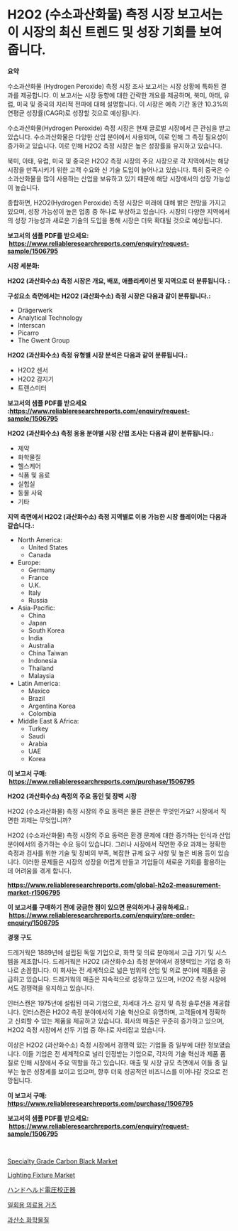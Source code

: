 <p><h1>H2O2 (수소과산화물) 측정 시장 보고서는 이 시장의 최신 트렌드 및 성장 기회를 보여줍니다.</h1></p><p><strong>요약</strong></p>
<p><p>수소과산화물 (Hydrogen Peroxide) 측정 시장 조사 보고서는 시장 상황에 특화된 결과를 제공합니다. 이 보고서는 시장 동향에 대한 간략한 개요를 제공하며, 북미, 아태, 유럽, 미국 및 중국의 지리적 전파에 대해 설명합니다. 이 시장은 예측 기간 동안 10.3%의 연평균 성장률(CAGR)로 성장할 것으로 예상됩니다.</p><p>수소과산화물(Hydrogen Peroxide) 측정 시장은 현재 글로벌 시장에서 큰 관심을 받고 있습니다. 수소과산화물은 다양한 산업 분야에서 사용되며, 이로 인해 그 측정 필요성이 증가하고 있습니다. 이로 인해 H2O2 측정 시장은 높은 성장률을 유지하고 있습니다.</p><p>북미, 아태, 유럽, 미국 및 중국은 H2O2 측정 시장의 주요 시장으로 각 지역에서는 해당 시장을 만족시키기 위한 고객 수요와 신 기술 도입이 늘어나고 있습니다. 특히 중국은 수소과산화물을 많이 사용하는 산업을 보유하고 있기 때문에 해당 시장에서의 성장 가능성이 높습니다.</p><p>종합하면, H2O2(Hydrogen Peroxide) 측정 시장은 미래에 대해 밝은 전망을 가지고 있으며, 성장 가능성이 높은 업종 중 하나로 부상하고 있습니다. 시장의 다양한 지역에서의 성장 가능성과 새로운 기술의 도입을 통해 시장은 더욱 확대될 것으로 예상됩니다.</p></p>
<p><strong>보고서의 샘플 PDF를 받으세요: &nbsp;<a href="https://www.reliableresearchreports.com/enquiry/request-sample/1506795">https://www.reliableresearchreports.com/enquiry/request-sample/1506795</a></strong></p>
<p><strong>시장 세분화:</strong></p>
<p><strong> H2O2 (과산화수소) 측정 시장은 개요, 배포, 애플리케이션 및 지역으로 더 분류됩니다. :</strong></p>
<p><strong>구성요소 측면에서는 H2O2 (과산화수소) 측정 시장은 다음과 같이 분류됩니다.:</strong></p>
<p><ul><li>Drägerwerk</li><li>Analytical Technology</li><li>Interscan</li><li>Picarro</li><li>The Gwent Group</li></ul></p>
<p><strong> H2O2 (과산화수소) 측정 유형별 시장 분석은 다음과 같이 분류됩니다.:</strong></p>
<p><ul><li>H2O2 센서</li><li>H2O2 감지기</li><li>트랜스미터</li></ul></p>
<p><strong>보고서의 샘플 PDF를 받으세요 :<a href="https://www.reliableresearchreports.com/enquiry/request-sample/1506795">https://www.reliableresearchreports.com/enquiry/request-sample/1506795</a></strong></p>
<p><strong> H2O2 (과산화수소) 측정 응용 분야별 시장 산업 조사는 다음과 같이 분류됩니다.:</strong></p>
<p><ul><li>제약</li><li>화학물질</li><li>헬스케어</li><li>식품 및 음료</li><li>실험실</li><li>동물 사육</li><li>기타</li></ul></p>
<p><strong>지역 측면에서 H2O2 (과산화수소) 측정 지역별로 이용 가능한 시장 플레이어는 다음과 같습니다.:</strong></p>
<p><ul>
    <li>
        North America:
        <ul>
            <li>United States</li>
            <li>Canada</li>
        </ul>
    </li>
    <li>
        Europe:
        <ul>
            <li>Germany</li>
            <li>France</li>
            <li>U.K.</li>
            <li>Italy</li>
            <li>Russia</li>
        </ul>
    </li>
    <li>
        Asia-Pacific:
        <ul>
            <li>China</li>
            <li>Japan</li>
            <li>South Korea</li>
            <li>India</li>
            <li>Australia</li>
            <li>China Taiwan</li>
            <li>Indonesia</li>
            <li>Thailand</li>
            <li>Malaysia</li>
        </ul>
    </li>
    <li>
        Latin America:
        <ul>
            <li>Mexico</li>
            <li>Brazil</li>
            <li>Argentina Korea</li>
            <li>Colombia</li>
        </ul>
    </li>
    <li>
        Middle East & Africa:
        <ul>
            <li>Turkey</li>
            <li>Saudi</li>
            <li>Arabia</li>
            <li>UAE</li>
            <li>Korea</li>
        </ul>
    </li>
    </ul></p>
<p><strong>이 보고서 구매: &nbsp;<a href="https://www.reliableresearchreports.com/purchase/1506795">https://www.reliableresearchreports.com/purchase/1506795</a></strong></p>
<p><strong>H2O2 (과산화수소) 측정의 주요 동인 및 장벽 시장</strong></p>
<p><p>H2O2 (수소과산화물) 측정 시장의 주요 동력은 물론 관문은 무엇인가요? 시장에서 직면한 과제는 무엇입니까?</p><p>H2O2 (수소과산화물) 측정 시장의 주요 동력은 환경 문제에 대한 증가하는 인식과 산업 분야에서의 증가하는 수요 등이 있습니다. 그러나 시장에서 직면한 주요 과제는 정확한 측정과 검사를 위한 기술 및 장비의 부족, 복잡한 규제 요구 사항 및 높은 비용 등이 있습니다. 이러한 문제들은 시장의 성장을 어렵게 만들고 기업들이 새로운 기회를 활용하는데 어려움을 겪게 합니다.</p></p>
<p><strong><a href="https://www.reliableresearchreports.com/global-h2o2-measurement-market-r1506795">https://www.reliableresearchreports.com/global-h2o2-measurement-market-r1506795</a></strong></p>
<p><strong>이 보고서를 구매하기 전에 궁금한 점이 있으면 문의하거나 공유하세요.: &nbsp;<a href="https://www.reliableresearchreports.com/enquiry/pre-order-enquiry/1506795">https://www.reliableresearchreports.com/enquiry/pre-order-enquiry/1506795</a></strong></p>
<p><strong>경쟁 구도</strong></p>
<p><p>드레거웍은 1889년에 설립된 독일 기업으로, 화학 및 의료 분야에서 고급 기기 및 시스템을 제조합니다. 드레거웍은 H2O2 (과산화수소) 측정 분야에서 경쟁력있는 기업 중 하나로 손꼽힙니다. 이 회사는 전 세계적으로 넓은 범위의 산업 및 의료 분야에 제품을 공급하고 있습니다. 드레거웍의 매출은 지속적으로 성장하고 있으며, H2O2 측정 시장에서도 경쟁력을 유지하고 있습니다.</p><p>인터스캔은 1975년에 설립된 미국 기업으로, 차세대 가스 감지 및 측정 솔루션을 제공합니다. 인터스캔은 H2O2 측정 분야에서의 기술 혁신으로 유명하며, 고객들에게 정확하고 신뢰할 수 있는 제품을 제공하고 있습니다. 회사의 매출은 꾸준히 증가하고 있으며, H2O2 측정 시장에서 선두 기업 중 하나로 자리잡고 있습니다.</p><p>이상은 H2O2 (과산화수소) 측정 시장에서 경쟁력 있는 기업들 중 일부에 대한 정보였습니다. 이들 기업은 전 세계적으로 널리 인정받는 기업으로, 각자의 기술 혁신과 제품 품질로 인해 시장에서 주요 역할을 하고 있습니다. 매출 및 시장 규모 측면에서 이들 중 일부는 높은 성장세를 보이고 있으며, 향후 더욱 성공적인 비즈니스를 이어나갈 것으로 전망됩니다.</p></p>
<p><strong>이 보고서 구매: &nbsp; <a href="https://www.reliableresearchreports.com/purchase/1506795">https://www.reliableresearchreports.com/purchase/1506795</a></strong></p>
<p><strong>보고서의 샘플 PDF를 받으세요: &nbsp;<a href="https://www.reliableresearchreports.com/enquiry/request-sample/1506795">https://www.reliableresearchreports.com/enquiry/request-sample/1506795</a></strong><strong></strong></p>
<p>&nbsp;</p>
<p><p><a href="https://github.com/HenrietteMills1/Market-Research-Report-List-1/blob/main/specialty-grade-carbon-black-market.md">Specialty Grade Carbon Black Market</a></p><p><a href="https://issuu.com/reportprime-2/docs/lighting-fixture-market-size-2030.pptx">Lighting Fixture Market</a></p><p><a href="https://github.com/nxboeu02965442/Market-Research-Report-List-2/blob/main/709371495050.md">ハンドヘルド電圧校正器</a></p><p><a href="https://github.com/vs10l4sfg5c/Market-Research-Report-List-2/blob/main/756238886700.md">일회용 의료용 거즈</a></p><p><a href="https://github.com/Skyleitney456456/Market-Research-Report-List-2/blob/main/926988286701.md">과산소 화학물질</a></p></p>